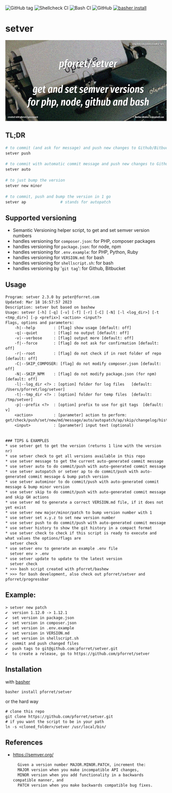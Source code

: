 ![GitHub tag](https://img.shields.io/github/v/tag/pforret/setver)
![Shellcheck CI](https://github.com/pforret/setver/workflows/Shellcheck%20CI/badge.svg)
![Bash CI](https://github.com/pforret/setver/workflows/Bash%20CI/badge.svg)
![GitHub](https://img.shields.io/github/license/pforret/setver)
[![basher install](https://img.shields.io/badge/basher-install-white?logo=gnu-bash&style=flat)](https://basher.gitparade.com/package/)

# setver
![setver logo](setver.jpg)

## TL;DR
```bash
# to commit (and ask for message) and push new changes to Github/Bitbucket
setver push
    
# to commit with automatic commit message and push new changes to Github/Bitbucket
setver auto
    
# to just bump the version 
setver new minor

# to commit, push and bump the version in 1 go
setver ap               # stands for autopatch    
```
## Supported versioning 

* Semantic Versioning helper script, to get and set semver version numbers
* handles versioning for `composer.json`: for PHP, composer packages
* handles versioning for `package.json`: for node, npm
* handles versioning for `.env.example`: for PHP, Python, Ruby
* handles versioning for `VERSION.md`: for bash
* handles versioning for `shellscript.sh`: for bash
* handles versioning by '`git tag`': for Github, Bitbucket

## Usage
```
Program: setver 2.3.0 by peter@forret.com
Updated: Mar 18 16:57:57 2023
Description: setver but based on bashew
Usage: setver [-h] [-q] [-v] [-f] [-r] [-C] [-N] [-l <log_dir>] [-t <tmp_dir>] [-p <prefix>] <action> <input?>
Flags, options and parameters:
    -h|--help        : [flag] show usage [default: off]
    -q|--quiet       : [flag] no output [default: off]
    -v|--verbose     : [flag] output more [default: off]
    -f|--force       : [flag] do not ask for confirmation [default: off]
    -r|--root        : [flag] do not check if in root folder of repo [default: off]
    -C|--SKIP_COMPOSER: [flag] do not modify composer.json [default: off]
    -N|--SKIP_NPM    : [flag] do not modify package.json (for npm) [default: off]
    -l|--log_dir <?> : [option] folder for log files   [default: /Users/pforret/log/setver]
    -t|--tmp_dir <?> : [option] folder for temp files  [default: /tmp/setver]
    -p|--prefix <?>  : [option] prefix to use for git tags  [default: v]
    <action>         : [parameter] action to perform: get/check/push/set/new/md/message/auto/autopatch/ap/skip/changelog/history
    <input>          : [parameter] input text (optional)
                                                                                                             
                                  
### TIPS & EXAMPLES
* use setver get to get the version (returns 1 line with the version nr)
* use setver check to get all versions available in this repo
* use setver message to get the current auto-generated commit message
* use setver auto to do commit/push with auto-generated commit message
* use setver autopatch or setver ap to do commit/push with auto-generated commit message & bump patch version
* use setver autominor to do commit/push with auto-generated commit message & bump minor version
* use setver skip to do commit/push with auto-generated commit message and skip GH actions
* use setver md to generate a correct VERSION.md file, if it does not yet exist
* use setver new major/minor/patch to bump version number with 1
* use setver set x.y.z to set new version number
* use setver push to do commit/push with auto-generated commit message
* use setver history to show the git history in a compact format
* use setver check to check if this script is ready to execute and what values the options/flags are
  setver check
* use setver env to generate an example .env file
  setver env > .env
* use setver update to update to the latest version
  setver check
* >>> bash script created with pforret/bashew
* >>> for bash development, also check out pforret/setver and pforret/progressbar
```

## Example:

    > setver new patch   
    ✔  version 1.12.0 -> 1.12.1
    ✔  set version in package.json
    ✔  set version in composer.json
    ✔  set version in .env.example
    ✔  set version in VERSION.md
    ✔  set version in shellscript.sh
    ✔  commit and push changed files
    ✔  push tags to git@github.com:pforret/setver.git
    ✔  to create a release, go to https://github.com/pforret/setver


## Installation

with [basher](https://github.com/basherpm/basher)

    basher install pforret/setver

or the hard way

    # clone this repo
    git clone https://github.com/pforret/setver.git
    # if you want the script to be in your path
    ln -s <cloned_folder>/setver /usr/local/bin/

## References
* https://semver.org/

		Given a version number MAJOR.MINOR.PATCH, increment the:
		MAJOR version when you make incompatible API changes,
		MINOR version when you add functionality in a backwards compatible manner, and
		PATCH version when you make backwards compatible bug fixes.
